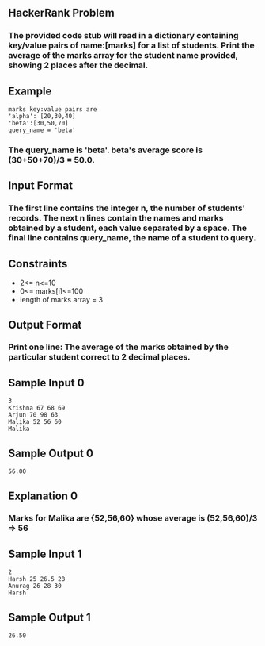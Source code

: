 ## HackerRank Problem

### The provided code stub will read in a dictionary containing key/value pairs of name:[marks] for a list of students. Print the average of the marks array for the student name provided, showing 2 places after the decimal.

## Example

```
marks key:value pairs are
'alpha': [20,30,40]
'beta':[30,50,70]
query_name = 'beta'
```

### The query_name is 'beta'. beta's average score is (30+50+70)/3 = 50.0.

## Input Format

### The first line contains the integer n, the number of students' records. The next n lines contain the names and marks obtained by a student, each value separated by a space. The final line contains query_name, the name of a student to query.

## Constraints

- 2<= n<=10
- 0<= marks[i]<=100
- length of marks array = 3

## Output Format

### Print one line: The average of the marks obtained by the particular student correct to 2 decimal places.

## Sample Input 0

```
3
Krishna 67 68 69
Arjun 70 98 63
Malika 52 56 60
Malika
```

## Sample Output 0

```
56.00
```

## Explanation 0

### Marks for Malika are {52,56,60} whose average is (52,56,60)/3 => 56

## Sample Input 1

```
2
Harsh 25 26.5 28
Anurag 26 28 30
Harsh
```

## Sample Output 1

```
26.50
```
